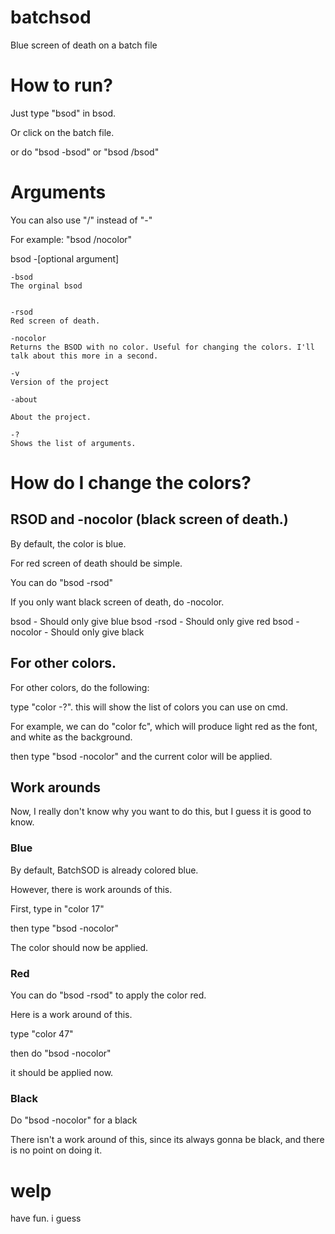 # batchsod
Blue screen of death on a batch file


# How to run?

Just type "bsod" in bsod.

Or click on the batch file.

or do "bsod -bsod" or "bsod /bsod"

# Arguments

You can also use "/" instead of "-"

For example: "bsod /nocolor"


bsod -[optional argument]

    -bsod
    The orginal bsod
    
    
    -rsod
    Red screen of death.
    
    -nocolor
    Returns the BSOD with no color. Useful for changing the colors. I'll talk about this more in a second.
    
    -v
    Version of the project
    
    -about
    
    About the project.
    
    -?
    Shows the list of arguments.
    
    
    
# How do I change the colors?

## RSOD and -nocolor (black screen of death.)
By default, the color is blue.

For red screen of death should be simple. 

You can do "bsod -rsod"

If you only want black screen of death, do -nocolor.

bsod - Should only give blue
bsod -rsod - Should only give red
bsod -nocolor - Should only give black

## For other colors.

For other colors, do the following:

type "color -?". this will show the list of colors you can use on cmd.

For example, we can do "color fc", which will produce light red as the font, and white as the background.

then type "bsod -nocolor" and the current color will be applied.

## Work arounds

Now, I really don't know why you want to do this, but I guess it is good to know.

### Blue
By default, BatchSOD is already colored blue.

However, there is work arounds of this.

First, type in "color 17"

then type "bsod -nocolor"
 
The color should now be applied.

### Red
You can do "bsod -rsod" to apply the color red.

Here is a work around of this.

type "color 47"

then do "bsod -nocolor"

it should be applied now.

### Black
Do "bsod -nocolor" for a black

There isn't a work around of this, since its always gonna be black, and there is no point on doing it.

# welp
have fun. i guess
